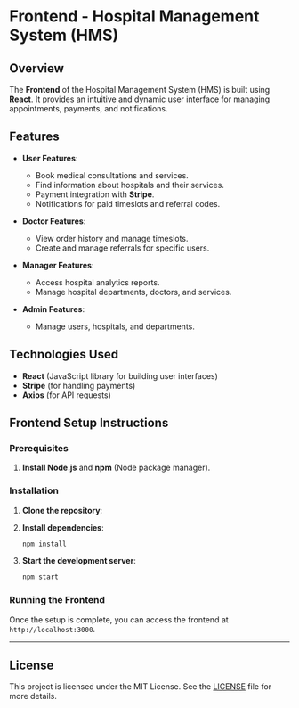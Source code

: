 # Frontend - Hospital Management System (HMS)

## Overview

The **Frontend** of the Hospital Management System (HMS) is built using **React**. It provides an intuitive and dynamic user interface for managing appointments, payments, and notifications.

## Features

- **User Features**:
  - Book medical consultations and services.
  - Find information about hospitals and their services.
  - Payment integration with **Stripe**.
  - Notifications for paid timeslots and referral codes.

- **Doctor Features**:
  - View order history and manage timeslots.
  - Create and manage referrals for specific users.

- **Manager Features**:
  - Access hospital analytics reports.
  - Manage hospital departments, doctors, and services.

- **Admin Features**:
  - Manage users, hospitals, and departments.

## Technologies Used

- **React** (JavaScript library for building user interfaces)
- **Stripe** (for handling payments)
- **Axios** (for API requests)

## Frontend Setup Instructions

### Prerequisites

1. **Install Node.js** and **npm** (Node package manager).

### Installation

1. **Clone the repository**:

2. **Install dependencies**:
    ```bash
    npm install
    ```

3. **Start the development server**:
    ```bash
    npm start
    ```

### Running the Frontend

Once the setup is complete, you can access the frontend at `http://localhost:3000`.

---

## License

This project is licensed under the MIT License. See the [LICENSE](LICENSE) file for more details.
